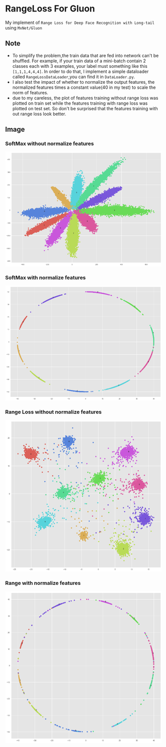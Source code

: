 # RangeLoss For Gluon

My implement of `Range Loss for Deep Face Recognition with Long-tail` using `MxNet/Gluon`

## Note

- To simplify the problem,the train data that are fed into network can't be shuffled. For example, if your train data of a mini-batch contain 2 classes each with 3 examples, your label must something like this `[1,1,1,4,4,4]`. In order to do that, I implement a simple dataloader called `RangeLossDataLoader`,you can find it in `DataLoader.py`.
- I also test the impact of whether to normalize the output features, the normalized features times a constant value(40 in my test) to scale the norm of features.
- due to my careless, the plot of features training without range loss was plotted on train set while the features training with range loss was plotted on test set. So don't be surprised that the features training  with out range loss look better.

## Image

### SoftMax without normalize features

<img src="Image/softmax%23withoutNorm/6.png"></img>

### SoftMax with normalize features

<img src="Image/softmax%23Norm/5.png"></img>

### Range Loss without normalize features

<img src="Image/RangeLoss%23withoutNorm/5.png"></img>

### Range with normalize features

<img src="Image/RangeLoss%23Norm/6.png"></img>






